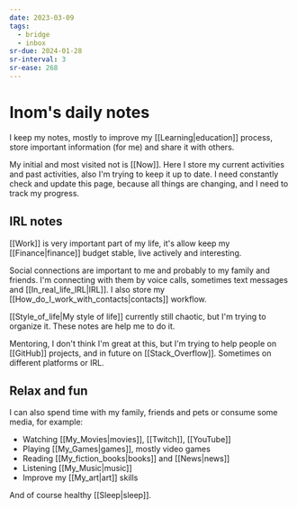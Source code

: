 ```yaml
---
date: 2023-03-09
tags:
  - bridge
  - inbox
sr-due: 2024-01-28
sr-interval: 3
sr-ease: 268
---
```


# Inom's daily notes

I keep my notes, mostly to improve my [[Learning|education]] process, store
important information (for me) and share it with others.

My initial and most visited not is [[Now]]. Here I store my current activities
and past activities, also I'm trying to keep it up to date. I need constantly
check and update this page, because all things are changing, and I need to track
my progress.

## IRL notes

[[Work]] is very important part of my life, it's allow keep my
[[Finance|finance]] budget stable, live actively and interesting.

Social connections are important to me and probably to my family and friends.
I'm connecting with them by voice calls, sometimes text messages and
[[In_real_life_IRL|IRL]]. I also store my
[[How_do_I_work_with_contacts|contacts]] workflow.

[[Style_of_life|My style of life]] currently still chaotic, but I'm trying to
organize it. These notes are help me to do it.

Mentoring, I don't think I'm great at this, but I'm trying to help people on
[[GitHub]] projects, and in future on [[Stack_Overflow]]. Sometimes on different
platforms or IRL.

## Relax and fun

I can also spend time with my family, friends and pets or consume some media,
for example:

- Watching [[My_Movies|movies]], [[Twitch]], [[YouTube]]
- Playing [[My_Games|games]], mostly video games
- Reading [[My_fiction_books|books]] and [[News|news]]
- Listening [[My_Music|music]]
- Improve my [[My_art|art]] skills

And of course healthy [[Sleep|sleep]].
